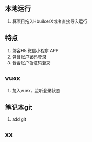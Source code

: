 ## 本地运行
1. 将项目拖入HbuilderX或者直接导入运行

## 特点
1. 兼容H5 微信小程序 APP
2. 包含账户密码登录
3. 包含账户验证码登录

## vuex
1. 加入vuex，监听登录状态

## 笔记本git
1. add git
## xx